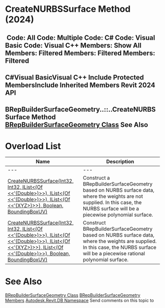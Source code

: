 # CreateNURBSSurface Method (2024)

﻿
 Code: All Code: Multiple Code: C# Code: Visual Basic Code: Visual C++  Members: Show All Members: Filtered Members: Filtered Members: Filtered   
---  
C#Visual BasicVisual C++
Include Protected MembersInclude Inherited Members
Revit 2024 API  
---  
BRepBuilderSurfaceGeometry..::..CreateNURBSSurface Method   
[BRepBuilderSurfaceGeometry Class](c21d4101-cc15-1990-ee9f-994b487bf95d.md "BRepBuilderSurfaceGeometry Class") See Also  
---  
# Overload List
| Name | Description |
| --- | --- |
| --- | --- | --- |
| [CreateNURBSSurface(Int32, Int32, IList<(Of <<'(Double>)>>), IList<(Of <<'(Double>)>>), IList<(Of <<'(XYZ>)>>), Boolean, BoundingBoxUV)](96a6a3b6-4e18-f94c-587e-4a8345784065.md "CreateNURBSSurface Method \(Int32, Int32, IList\(Double\), IList\(Double\), IList\(XYZ\), Boolean, BoundingBoxUV\)") | Construct a BRepBuilderSurfaceGeometry based on NURBS surface data, where the weights are not supplied. In this case, the NURBS surface will be a piecewise polynomial surface. |
| [CreateNURBSSurface(Int32, Int32, IList<(Of <<'(Double>)>>), IList<(Of <<'(Double>)>>), IList<(Of <<'(XYZ>)>>), IList<(Of <<'(Double>)>>), Boolean, BoundingBoxUV)](04ce47fc-117b-8e48-c388-7f2de2bbaa96.md "CreateNURBSSurface Method \(Int32, Int32, IList\(Double\), IList\(Double\), IList\(XYZ\), IList\(Double\), Boolean, BoundingBoxUV\)") | Construct BRepBuilderSurfaceGeometry based on NURBS surface data, where the weights are supplied. In this case, the NURBS surface will be a piecewise rational polynomial surface. |

# See Also
[BRepBuilderSurfaceGeometry Class](c21d4101-cc15-1990-ee9f-994b487bf95d.md "BRepBuilderSurfaceGeometry Class")
[BRepBuilderSurfaceGeometry Members](3e6fe526-15ae-29a0-0f10-ad633ce46c3a.md "BRepBuilderSurfaceGeometry Members")
[Autodesk.Revit.DB Namespace](87546ba7-461b-c646-cbb1-2cb8f5bff8b2.md "Autodesk.Revit.DB Namespace")
Send comments on this topic to 